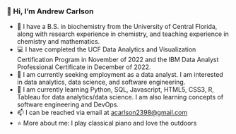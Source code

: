 ### 👋 Hi, I’m Andrew Carlson
- 🧬 I have a B.S. in biochemistry from the University of Central Florida, along with research experience in chemistry, and teaching experience in chemistry and mathematics. 
- 💻 I have completed the UCF Data Analytics and Visualization Certification Program in November of 2022 and the IBM Data Analyst Professional Certificate in December of 2022.
- 👀 I am currently seeking employment as a data analyst. I am interested in data analytics, data science, and software engineering.
- 🌱 I am currently learning Python, SQL, Javascript, HTML5, CSS3, R, Tableau for data analytics/data science. I am also learning concepts of software engineering and DevOps.
- 📫 I can be reached via email at acarlson2398@gmail.com
- ⭐ More about me: I play classical piano and love the outdoors

<!---
Andrew-Carlson/Andrew-Carlson is a ✨ special ✨ repository because its `README.md` (this file) appears on your GitHub profile.
You can click the Preview link to take a look at your changes.
--->
